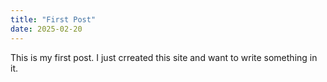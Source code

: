 ```yaml
---
title: "First Post"
date: 2025-02-20
---
```

This is my first post. I just crreated this site and want to write something in it.
